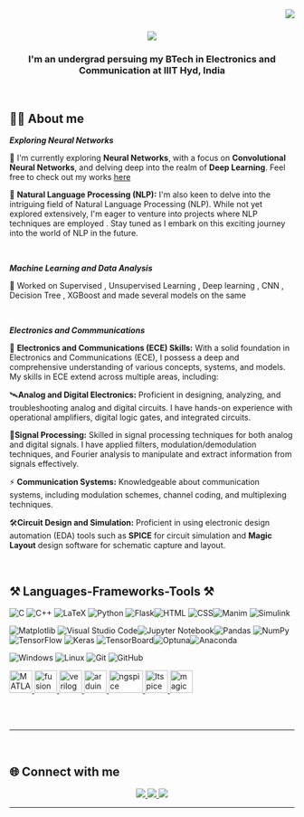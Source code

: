<img align="right" src="https://visitor-badge.laobi.icu/badge?page_id=salesp07.salesp07" />

<h1 align="center">
    <img src="https://readme-typing-svg.herokuapp.com/?font=Righteous&size=35&center=true&vCenter=true&width=500&height=70&duration=4000&lines=Hi+There!+👋;+I'm+Aniruth+Suresh!" />
</h1>

<h3 align="center">I'm an undergrad persuing my BTech in Electronics and Communication at IIIT Hyd, India</h3>

<br/>

## 👨‍💻 About me


***Exploring Neural Networks***

🔭 I'm currently exploring **Neural Networks**, with a focus on **Convolutional Neural Networks**, and delving deep into the realm of **Deep Learning**. Feel free to check out my works [here](https://github.com/AniruthSuresh?tab=repositories)

 💬 **Natural Language Processing (NLP):** I'm also keen to delve into the intriguing field of Natural Language Processing (NLP). While not yet explored extensively, I'm eager to venture into projects where NLP techniques are employed . Stay tuned as I embark on this exciting journey into the world of NLP in the future.


<br/>


***Machine Learning and Data Analysis***

 🌱 Worked on Supervised , Unsupervised Learning , Deep learning , CNN , Decision Tree , XGBoost and made several models on the same 

<br/>
 
***Electronics and Commmunications***

🔌 **Electronics and Communications (ECE) Skills:**
With a solid foundation in Electronics and Communications (ECE), I possess a deep and comprehensive understanding of various concepts, systems, and models. My skills in ECE extend across multiple areas, including:

🛰️**Analog and Digital Electronics:** Proficient in designing, analyzing, and troubleshooting analog and digital circuits. I have hands-on experience with operational amplifiers, digital logic gates, and integrated circuits.

📶**Signal Processing:** Skilled in signal processing techniques for both analog and digital signals. I have applied filters, modulation/demodulation techniques, and Fourier analysis to manipulate and extract information from signals effectively.

⚡️ **Communication Systems:** Knowledgeable about communication systems, including modulation schemes, channel coding, and multiplexing techniques.

🛠️**Circuit Design and Simulation:** Proficient in using electronic design automation (EDA) tools such as **SPICE** for circuit simulation and **Magic Layout** design software for schematic capture and layout.

<br/>



 
<h2 align="left">⚒️ Languages-Frameworks-Tools ⚒️</h2>

![C](https://img.shields.io/badge/c-%2300599C.svg?style=for-the-badge&logo=c&logoColor=white) ![C++](https://img.shields.io/badge/c++-%2300599C.svg?style=for-the-badge&logo=c%2B%2B&logoColor=white) ![LaTeX](https://img.shields.io/badge/latex-%23008080.svg?style=for-the-badge&logo=latex&logoColor=white)  ![Python](https://img.shields.io/badge/python-3670A0?style=for-the-badge&logo=python&logoColor=ffdd54) ![Flask](https://img.shields.io/badge/flask-%23000000.svg?style=for-the-badge&logo=flask&logoColor=white)![HTML](https://img.shields.io/badge/HTML-%23E34F26.svg?style=for-the-badge&logo=html5&logoColor=white) ![CSS](https://img.shields.io/badge/CSS-%231572B6.svg?style=for-the-badge&logo=css3&logoColor=white)![Manim](https://img.shields.io/badge/Manim-%2312100E.svg?style=for-the-badge&logo=manim&logoColor=white)
![Simulink](https://img.shields.io/badge/Simulink-%230097D7.svg?style=for-the-badge&logo=simulink&logoColor=white)




![Matplotlib](https://img.shields.io/badge/Matplotlib-%23ffffff.svg?style=for-the-badge&logo=Matplotlib&logoColor=black) ![Visual Studio Code](https://img.shields.io/badge/Visual%20Studio%20Code-0078d7.svg?style=for-the-badge&logo=visual-studio-code&logoColor=white)![Jupyter Notebook](https://img.shields.io/badge/jupyter-%23FA0F00.svg?style=for-the-badge&logo=jupyter&logoColor=white)![Pandas](https://img.shields.io/badge/Pandas-%23150458.svg?style=for-the-badge&logo=pandas&logoColor=white) ![NumPy](https://img.shields.io/badge/NumPy-%23013243.svg?style=for-the-badge&logo=numpy&logoColor=white) ![TensorFlow](https://img.shields.io/badge/TensorFlow-%23FF6F00.svg?style=for-the-badge&logo=TensorFlow&logoColor=white) ![Keras](https://img.shields.io/badge/Keras-%23D00000.svg?style=for-the-badge&logo=Keras&logoColor=white) ![TensorBoard](https://img.shields.io/badge/TensorBoard-%23007ACC.svg?style=for-the-badge&logo=TensorFlow&logoColor=white)![Optuna](https://img.shields.io/badge/Optuna-%236B5B95.svg?style=for-the-badge&logo=Optuna&logoColor=white)![Anaconda](https://img.shields.io/badge/Anaconda-44A833?style=for-the-badge&logo=anaconda&logoColor=white)






![Windows](https://img.shields.io/badge/Windows-0078D6?style=for-the-badge&logo=windows&logoColor=white) ![Linux](https://img.shields.io/badge/Linux-FCC624?style=for-the-badge&logo=linux&logoColor=black) ![Git](https://img.shields.io/badge/git-%23F05033.svg?style=for-the-badge&logo=git&logoColor=white) 	![GitHub](https://img.shields.io/badge/github-%23121011.svg?style=for-the-badge&logo=github&logoColor=white)

<a href="https://in.mathworks.com/products/matlab.html" target="_blank" rel="noreferrer"> 
  <img src="https://user-images.githubusercontent.com/94699627/229367195-64099daa-0dbc-49bf-9bf1-232470ce2f06.png" alt="MATLAB" width="40" height="40"/> 
</a> 

<a href="https://www.autodesk.in/products/fusion-360/" target="_blank" rel="noreferrer"> 
  <img src="https://user-images.githubusercontent.com/94699627/229367673-3141acd7-2d79-4e54-b59a-2fecd257fba7.png" alt="fusion360" width="40" height="40"/> 
  </a> 
  
<a href="https://www.verilog.com/" target="_blank" rel="noreferrer"> 
  <img src="https://user-images.githubusercontent.com/94699627/229367114-8aaaf6f4-85c8-4c71-8fa1-9f916d1dd3da.png" alt="verilog" width="40" height="40"/> 
  </a> 

  
<a href="https://www.arduino.cc/" target="_blank" rel="noreferrer"> 
    <img src="https://user-images.githubusercontent.com/94699627/229367392-5568b926-b23c-4516-b0c7-d558eda34a2f.png" alt="arduino" width="40" height="40"/> 
  </a> 

<a href="https://ngspice.sourceforge.io//" target="_blank" rel="noreferrer"> 
  <img src="https://upload.wikimedia.org/wikipedia/commons/a/ad/Ngspice_logo.jpg" alt="ngspice" width="60" height="40"/> 
</a>

<a href="https://www.analog.com/en/resources/design-tools-and-calculators/ltspice-simulator.html/" target="_blank" rel="noreferrer"> 
  <img src="https://preview.redd.it/x6gnx2y78vy51.png?auto=webp&s=c04eb53c3a4e2b47757538d36996f0fc3a4cdc4f" alt="ltspice" width="40" height="40"/> 
</a>

<a href="http://opencircuitdesign.com/magic/" target="_blank" rel="noreferrer"> 
  <img src="http://opencircuitdesign.com/magic/giffiles/magic_7_4_screen.gif" alt="magic" width="40" height="40"/> 
</a>

<br/><br/>

<hr/>

<br/>

 </div>
 <h2 align="left"> 🌐 Connect with me</h2>

<div align="center"> 
  <a href="mailto:aniruthzlatan@gmail.com">
    <img src="https://img.shields.io/badge/Gmail-333333?style=for-the-badge&logo=gmail&logoColor=red" />
  </a>
  <a href="https://linkedin.com/in/pedro-sales-muniz" target="_blank">
    <img src="https://img.shields.io/badge/LinkedIn-0077B5?style=for-the-badge&logo=linkedin&logoColor=white" target="_blank" />
  </a>
  <a href="https://salesp07.github.io" target="_blank">
     <img src="https://img.shields.io/badge/Portfolio-FF5722?style=for-the-badge&logo=todoist&logoColor=white" target="_blank" /> <!-- sqlite, safari, google-chrome are other good icon options -->
  </a>
</div>

 <hr/>

<br/>
